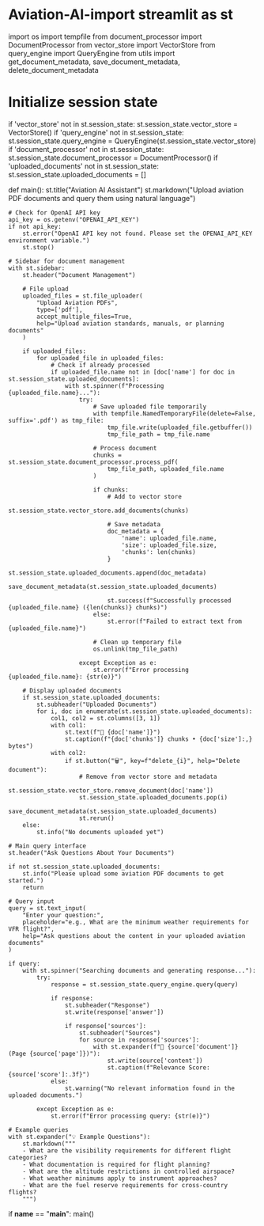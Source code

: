 # Aviation-AI-import streamlit as st
import os
import tempfile
from document_processor import DocumentProcessor
from vector_store import VectorStore
from query_engine import QueryEngine
from utils import get_document_metadata, save_document_metadata, delete_document_metadata

# Initialize session state
if 'vector_store' not in st.session_state:
    st.session_state.vector_store = VectorStore()
if 'query_engine' not in st.session_state:
    st.session_state.query_engine = QueryEngine(st.session_state.vector_store)
if 'document_processor' not in st.session_state:
    st.session_state.document_processor = DocumentProcessor()
if 'uploaded_documents' not in st.session_state:
    st.session_state.uploaded_documents = []

def main():
    st.title("Aviation AI Assistant")
    st.markdown("Upload aviation PDF documents and query them using natural language")
    
    # Check for OpenAI API key
    api_key = os.getenv("OPENAI_API_KEY")
    if not api_key:
        st.error("OpenAI API key not found. Please set the OPENAI_API_KEY environment variable.")
        st.stop()
    
    # Sidebar for document management
    with st.sidebar:
        st.header("Document Management")
        
        # File upload
        uploaded_files = st.file_uploader(
            "Upload Aviation PDFs",
            type=['pdf'],
            accept_multiple_files=True,
            help="Upload aviation standards, manuals, or planning documents"
        )
        
        if uploaded_files:
            for uploaded_file in uploaded_files:
                # Check if already processed
                if uploaded_file.name not in [doc['name'] for doc in st.session_state.uploaded_documents]:
                    with st.spinner(f"Processing {uploaded_file.name}..."):
                        try:
                            # Save uploaded file temporarily
                            with tempfile.NamedTemporaryFile(delete=False, suffix='.pdf') as tmp_file:
                                tmp_file.write(uploaded_file.getbuffer())
                                tmp_file_path = tmp_file.name
                            
                            # Process document
                            chunks = st.session_state.document_processor.process_pdf(
                                tmp_file_path, uploaded_file.name
                            )
                            
                            if chunks:
                                # Add to vector store
                                st.session_state.vector_store.add_documents(chunks)
                                
                                # Save metadata
                                doc_metadata = {
                                    'name': uploaded_file.name,
                                    'size': uploaded_file.size,
                                    'chunks': len(chunks)
                                }
                                st.session_state.uploaded_documents.append(doc_metadata)
                                save_document_metadata(st.session_state.uploaded_documents)
                                
                                st.success(f"Successfully processed {uploaded_file.name} ({len(chunks)} chunks)")
                            else:
                                st.error(f"Failed to extract text from {uploaded_file.name}")
                            
                            # Clean up temporary file
                            os.unlink(tmp_file_path)
                            
                        except Exception as e:
                            st.error(f"Error processing {uploaded_file.name}: {str(e)}")
        
        # Display uploaded documents
        if st.session_state.uploaded_documents:
            st.subheader("Uploaded Documents")
            for i, doc in enumerate(st.session_state.uploaded_documents):
                col1, col2 = st.columns([3, 1])
                with col1:
                    st.text(f"📄 {doc['name']}")
                    st.caption(f"{doc['chunks']} chunks • {doc['size']:,} bytes")
                with col2:
                    if st.button("🗑️", key=f"delete_{i}", help="Delete document"):
                        # Remove from vector store and metadata
                        st.session_state.vector_store.remove_document(doc['name'])
                        st.session_state.uploaded_documents.pop(i)
                        save_document_metadata(st.session_state.uploaded_documents)
                        st.rerun()
        else:
            st.info("No documents uploaded yet")
    
    # Main query interface
    st.header("Ask Questions About Your Documents")
    
    if not st.session_state.uploaded_documents:
        st.info("Please upload some aviation PDF documents to get started.")
        return
    
    # Query input
    query = st.text_input(
        "Enter your question:",
        placeholder="e.g., What are the minimum weather requirements for VFR flight?",
        help="Ask questions about the content in your uploaded aviation documents"
    )
    
    if query:
        with st.spinner("Searching documents and generating response..."):
            try:
                response = st.session_state.query_engine.query(query)
                
                if response:
                    st.subheader("Response")
                    st.write(response['answer'])
                    
                    if response['sources']:
                        st.subheader("Sources")
                        for source in response['sources']:
                            with st.expander(f"📄 {source['document']} (Page {source['page']})"):
                                st.write(source['content'])
                                st.caption(f"Relevance Score: {source['score']:.3f}")
                else:
                    st.warning("No relevant information found in the uploaded documents.")
                    
            except Exception as e:
                st.error(f"Error processing query: {str(e)}")
    
    # Example queries
    with st.expander("💡 Example Questions"):
        st.markdown("""
        - What are the visibility requirements for different flight categories?
        - What documentation is required for flight planning?
        - What are the altitude restrictions in controlled airspace?
        - What weather minimums apply to instrument approaches?
        - What are the fuel reserve requirements for cross-country flights?
        """)

if __name__ == "__main__":
    main()
